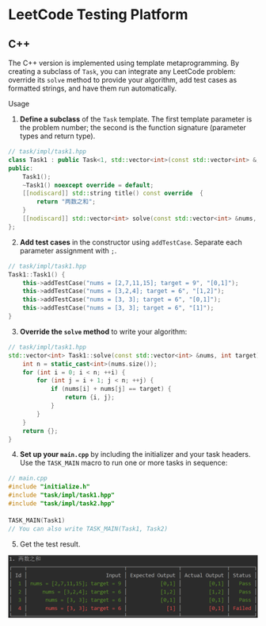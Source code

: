 # LeetCode Testing Platform

## C++

The C++ version is implemented using template metaprogramming. By creating a subclass of `Task`, you can integrate any LeetCode problem: override its `solve` method to provide your algorithm, add test cases as formatted strings, and have them run automatically.

Usage

1. **Define a subclass** of the `Task` template. The first template parameter is the problem number; the second is the function signature (parameter types and return type).

```c++
// task/impl/task1.hpp
class Task1 : public Task<1, std::vector<int>(const std::vector<int> &, int)> {
public:
    Task1();
    ~Task1() noexcept override = default;
    [[nodiscard]] std::string title() const override  {
        return "两数之和";
    }
    [[nodiscard]] std::vector<int> solve(const std::vector<int> &nums, int target) const override;
};
```

2. **Add test cases** in the constructor using `addTestCase`. Separate each parameter assignment with `;`.

```c++
// task/impl/task1.hpp
Task1::Task1() {
    this->addTestCase("nums = [2,7,11,15]; target = 9", "[0,1]");
    this->addTestCase("nums = [3,2,4]; target = 6", "[1,2]");
    this->addTestCase("nums = [3, 3]; target = 6", "[0,1]");
    this->addTestCase("nums = [3, 3]; target = 6", "[1]");
}
```

3. **Override the `solve` method** to write your algorithm:

```c++
// task/impl/task1.hpp
std::vector<int> Task1::solve(const std::vector<int> &nums, int target) const {
    int n = static_cast<int>(nums.size());
    for (int i = 0; i < n; ++i) {
        for (int j = i + 1; j < n; ++j) {
            if (nums[i] + nums[j] == target) {
                return {i, j};
            }
        }
    }
    return {};
}
```

4. **Set up your `main.cpp`** by including the initializer and your task headers. Use the `TASK_MAIN` macro to run one or more tasks in sequence:

```c++
// main.cpp
#include "initialize.h"
#include "task/impl/task1.hpp"
#include "task/impl/task2.hpp"

TASK_MAIN(Task1)
// You can also write TASK_MAIN(Task1, Task2)
```

5. Get the test result.

![image-20250419211906077](https://github.com/Ankaichen/leetcode/blob/master/assets/image-20250419211906077.png)